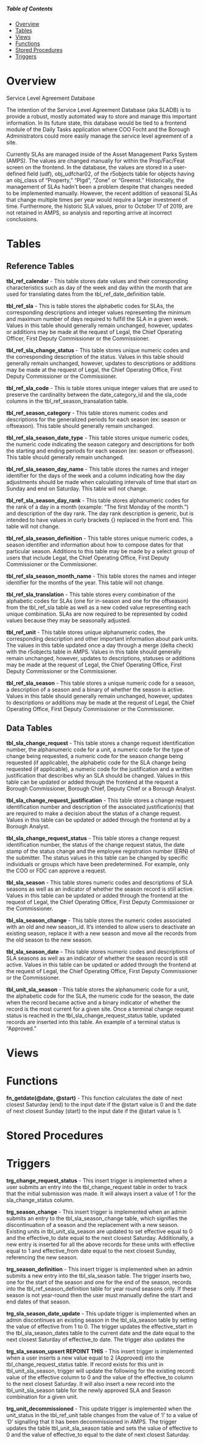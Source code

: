 ##### Table of Contents
* [Overview](#Overview)
* [Tables](#Tables)
* [Views](#Views)
* [Functions](#Functions)
* [Stored Procedures](#Stored-Procedures)
* [Triggers](#Triggers)

# Overview
Service Level Agreement Database

The intention of the Service Level Agreement Database (aka SLADB) is to provide a robust, mostly automated way to store and manage this important information. In its future state, this database would be tied to a frontend module of the Daily Tasks application where COO Focht and the Borough Administrators could more easily manage the service level agreement of a site.

Currently SLAs are managed inside of the Asset Management Parks System (AMPS). The values are changed manually for within the Prop/Fac/Feat screen on the frontend. In the database, the values are stored in a user-defined field (udf), obj_udfchar02, of the r5objects table for objects having an obj_class of “Property,” “Plgd”, “Zone” or “Greenst.” Historically, the management of SLAs hadn’t been a problem despite that changes needed to be implemented manually. However, the recent addition of seasonal SLAs that change multiple times per year would require a larger investment of time. Furthermore, the historic SLA values, prior to October 17 of 2019, are not retained in AMPS, so analysis and reporting arrive at incorrect conclusions.

# Tables
## Reference Tables

**tbl_ref_calendar** - This table stores date values and their corresponding characteristics such as day of the week and day within the month that are used for translating dates from the tbl_ref_date_definition table.

**tbl_ref_sla** - This is table stores the alphabetic codes for SLAs, the corresponding descriptions and integer values representing the minimum and maximum number of days required to fulfill the SLA in a given week. Values in this table should generally remain unchanged, however, updates or additions may be made at the request of Legal, the Chief Operating Officer, First Deputy Commissioner or the Commissioner.

**tbl_ref_sla_change_status** - This table stores unique numeric codes and the corresponding description of the status. Values in this table should generally remain unchanged, however, updates to descriptions or additions may be made at the request of Legal, the Chief Operating Office, First Deputy Commissioner or the Commissioner.

**tbl_ref_sla_code** - This is table stores unique integer values that are used to preserve the cardinality between the date_category_id and the sla_code columns in the tbl_ref_season_transalation table.

**tbl_ref_season_category** - This table stores numeric codes and descriptions for the generalized periods for each season (ex: season or offseason). This table should generally remain unchanged.

**tbl_ref_sla_season_date_type** - This table stores unique numeric codes, the numeric code indicating the season category and descriptions for both the starting and ending periods for each season (ex: season or offseason). This table should generally remain unchanged.

**tbl_ref_sla_season_day_name** - This table stores the names and integer identifier for the days of the week and a column indicating how the day adjustments should be made when calculating intervals of time that start on Sunday and end on Saturday. This table will not change.

**tbl_ref_sla_season_day_rank** - This table stores alphanumeric codes for the rank of a day in a month (example: “The first Monday of the month.”) and description of the day rank. The day rank description is generic, but is intended to have values in curly brackets {} replaced in the front end. This table will not change.

**tbl_ref_sla_season_definition** - This table stores unique numeric codes, a season identifier and  information about how to compose dates for that particular season. Additions to this table may be made by a select group of users that include Legal, the Chief Operating Office, First Deputy Commissioner or the Commissioner.

**tbl_ref_sla_season_month_name** - This table stores the names and integer identifier for the months of the year. This table will not change.

**tbl_ref_sla_translation** - This table stores every combination of the alphabetic codes for SLAs (one for in-season and one for the offseason) from the tbl_ref_sla table as well as a new coded value representing each unique combination.  SLAs are now required to be represented by coded values because they may be seasonally adjusted. 

**tbl_ref_unit** - This table stores unique alphanumeric codes, the corresponding description and other important information about park units. The values in this table updated once a day through a merge (delta check) with the r5objects table in AMPS. Values in this table should generally remain unchanged, however, updates to descriptions, statuses or additions may be made at the request of Legal, the Chief Operating Office, First Deputy Commissioner or the Commissioner.

**tbl_ref_sla_season** - This table stores a unique numeric code for a season, a description of a season and a binary of whether the season is active. Values in this table should generally remain unchanged, however, updates to descriptions or additions may be made at the request of Legal, the Chief Operating Office, First Deputy Commissioner or the Commissioner.

## Data Tables

**tbl_sla_change_request** - This table stores a change request identification number, the alphanumeric code for a unit, a numeric code for the type of change being requested, a numeric code for the season change being requested (if applicable), the alphabetic code for the SLA change being requested (if applicable), a numeric code for the justification and a written justification that describes why an SLA should be changed. Values in this table can be updated or added through the frontend at the request a Borough Commissioner, Borough Chief, Deputy Chief or a Borough Analyst.

**tbl_sla_change_request_justification** - This table stores a change request identification number and description of the associated justification(s) that are required to make a decision about the status of a change request. Values in this table can be updated or added through the frontend at by a Borough Analyst.

**tbl_sla_change_request_status** - This table stores a change request identification number, the status of the change request status, the date stamp of the status change and the employee registration number (ERN) of the submitter. The status values in this table can be changed by specific individuals or groups which have been predetermined. For example, only the COO or FDC can approve a request.

**tbl_sla_season** - This table stores numeric codes and descriptions of SLA seasons as well as an indicator of whether the season record is still active. Values in this table can be updated or added through the frontend at the request of Legal, the Chief Operating Office, First Deputy Commissioner or the Commissioner.

**tbl_sla_season_change** - This table stores the numeric codes associated with an old and new season_id. It’s intended to allow users to deactivate an existing season, replace it with a new season and move all the records from the old season to the new season.

**tbl_sla_season_date** - This table stores numeric codes and descriptions of SLA seasons as well as an indicator of whether the season record is still active. Values in this table can be updated or added through the frontend at the request of Legal, the Chief Operating Office, First Deputy Commissioner or the Commissioner.

**tbl_unit_sla_season** - This table stores the alphanumeric code for a unit, the alphabetic code for the SLA, the numeric code for the season, the date when the record became active and a binary indicator of whether the record is the most current for a given site. Once a terminal change request status is reached in the tbl_sla_change_request_status table, updated records are inserted into this table. An example of a terminal status is “Approved.”

# Views

# Functions

**fn_getdate(@date, @start)** - This function calculates the date of next closest Saturday (end) to the input date if the @start value is 0 and the date of next closest Sunday (start) to the input date if the @start value is 1.

# Stored Procedures

# Triggers

**trg_change_request_status** - This insert trigger is implemented when a user submits an entry into the tbl_change_request table in order to track that the initial submission was made. It will always insert a value of 1 for the sla_change_status column.

**trg_season_change** - This insert trigger is implemented when an admin submits an entry to the tbl_sla_season_change table, which signifies the discontinuation of a season and the replacement with a new season. Existing units in tbl_unit_sla_season are updated to set effective equal to 0 and the effective_to date equal to the next closest Saturday. Additionally, a new entry is inserted for all the above records for these units with effective equal to 1 and effective_from date equal to the next closest Sunday, referencing the new season.

**trg_season_definition** - This insert trigger is implemented when an admin submits a new entry into the tbl_sla_season table. The trigger inserts two, one for the start of the season and one for the end of the season, records into the tbl_ref_season_definition table for year round seasons only. If these season is not year-round then the user must manually define the start and end dates of that season.

**trg_sla_season_date_update** - This update trigger is implemented when an admin discontinues an existing season in the tbl_sla_season table by setting the value of effective from 1 to 0. The trigger updates the effective_start in the tbl_sla_season_dates table to the current date and the date equal to the next closest Saturday of effective_to date. The trigger also updates the 

**trg_sla_season_upsert REPOINT THIS** - This insert trigger is implemented when a user inserts a new value equal to 2 (Approved) into the tbl_change_request_status table. If record exists for this unit in tbl_unit_sla_season, trigger will update the following for the existing record: value of the effective column to 0 and the value of the effective_to column to the next closest Saturday. It will also insert a new record into the tbl_unit_sla_season table for the newly approved SLA and Season combination for a given unit.

**trg_unit_decommissioned** - This update trigger is implemented when the unit_status in the tbl_ref_unit table changes from the value of ‘I’ to a value of ‘D’ signalling that it has been decommissioned in AMPS. The trigger updates the table tbl_unit_sla_season table and sets the value of effective to 0 and the value of effective_to equal to the date of next closest Saturday.
